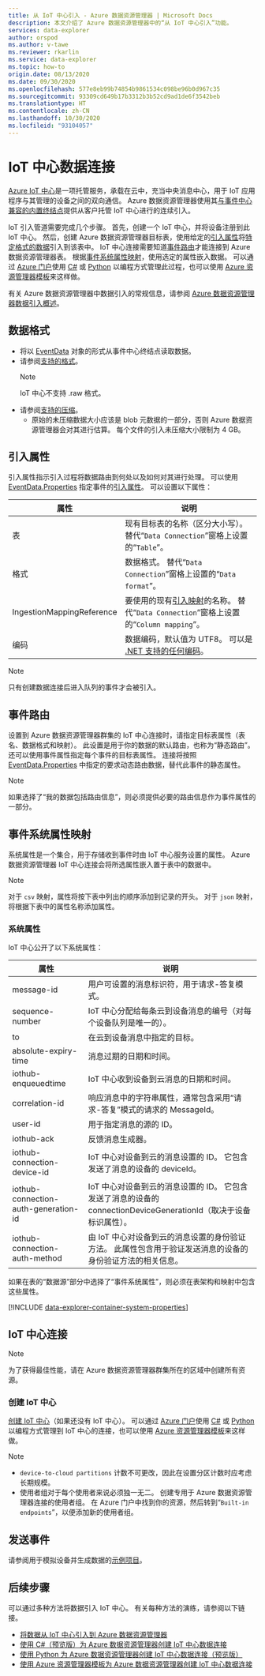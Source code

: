 ```yaml
---
title: 从 IoT 中心引入 - Azure 数据资源管理器 | Microsoft Docs
description: 本文介绍了 Azure 数据资源管理器中的“从 IoT 中心引入”功能。
services: data-explorer
author: orspod
ms.author: v-tawe
ms.reviewer: rkarlin
ms.service: data-explorer
ms.topic: how-to
origin.date: 08/13/2020
ms.date: 09/30/2020
ms.openlocfilehash: 577e8eb99b74854b9861534c098be96b0d967c35
ms.sourcegitcommit: 93309cd649b17b3312b3b52cd9ad1de6f3542beb
ms.translationtype: HT
ms.contentlocale: zh-CN
ms.lasthandoff: 10/30/2020
ms.locfileid: "93104057"
---
```

# <a name="iot-hub-data-connection"></a>IoT 中心数据连接

[Azure IoT 中心](/iot-hub/about-iot-hub)是一项托管服务，承载在云中，充当中央消息中心，用于 IoT 应用程序与其管理的设备之间的双向通信。 Azure 数据资源管理器使用其[与事件中心兼容的内置终结点](/iot-hub/iot-hub-devguide-messages-d2c#routing-endpoints)提供从客户托管 IoT 中心进行的连续引入。

IoT 引入管道需要完成几个步骤。 首先，创建一个 IoT 中心，并将设备注册到此 IoT 中心。 然后，创建 Azure 数据资源管理器目标表，使用给定的[引入属性](#ingestion-properties)将[特定格式的数据](#data-format)引入到该表中。 IoT 中心连接需要知道[事件路由](#events-routing)才能连接到 Azure 数据资源管理器表。 根据[事件系统属性映射](#event-system-properties-mapping)，使用选定的属性嵌入数据。 可以通过 [Azure 门户](ingest-data-iot-hub.md)使用 [C#](data-connection-iot-hub-csharp.md) 或 [Python](data-connection-iot-hub-python.md) 以编程方式管理此过程，也可以使用 [Azure 资源管理器模板](data-connection-iot-hub-resource-manager.md)来这样做。

有关 Azure 数据资源管理器中数据引入的常规信息，请参阅 [Azure 数据资源管理器数据引入概述](ingest-data-overview.md)。

## <a name="data-format"></a>数据格式

* 将以 [EventData](/dotnet/api/microsoft.servicebus.messaging.eventdata?view=azure-dotnet) 对象的形式从事件中心终结点读取数据。
* 请参阅[支持的格式](ingestion-supported-formats.md)。
    > [!NOTE]
    > IoT 中心不支持 .raw 格式。
* 请参阅[支持的压缩](ingestion-supported-formats.md#supported-data-compression-formats)。
  * 原始的未压缩数据大小应该是 blob 元数据的一部分，否则 Azure 数据资源管理器会对其进行估算。 每个文件的引入未压缩大小限制为 4 GB。

## <a name="ingestion-properties"></a>引入属性

引入属性指示引入过程将数据路由到何处以及如何对其进行处理。 可以使用 [EventData.Properties](https://docs.microsoft.com/dotnet/api/microsoft.servicebus.messaging.eventdata.properties?view=azure-dotnet#Microsoft_ServiceBus_Messaging_EventData_Properties) 指定事件的[引入属性](ingestion-properties.md)。 可以设置以下属性：

|属性 |说明|
|---|---|
| 表 | 现有目标表的名称（区分大小写）。 替代“`Data Connection`”窗格上设置的“`Table`”。 |
| 格式 | 数据格式。 替代“`Data Connection`”窗格上设置的“`Data format`”。 |
| IngestionMappingReference | 要使用的现有[引入映射](kusto/management/create-ingestion-mapping-command.md)的名称。 替代“`Data Connection`”窗格上设置的“`Column mapping`”。|
| 编码 |  数据编码，默认值为 UTF8。 可以是 [.NET 支持的任何编码](https://docs.microsoft.com/dotnet/api/system.text.encoding?view=netframework-4.8#remarks)。 |

> [!NOTE]
> 只有创建数据连接后进入队列的事件才会被引入。

## <a name="events-routing"></a>事件路由

设置到 Azure 数据资源管理器群集的 IoT 中心连接时，请指定目标表属性（表名、数据格式和映射）。 此设置是用于你的数据的默认路由，也称为“静态路由”。
还可以使用事件属性指定每个事件的目标表属性。 连接将按照 [EventData.Properties](https://docs.microsoft.com/dotnet/api/microsoft.servicebus.messaging.eventdata.properties?view=azure-dotnet#Microsoft_ServiceBus_Messaging_EventData_Properties) 中指定的要求动态路由数据，替代此事件的静态属性。

> [!Note]
> 如果选择了“我的数据包括路由信息”，则必须提供必要的路由信息作为事件属性的一部分。

## <a name="event-system-properties-mapping"></a>事件系统属性映射

系统属性是一个集合，用于存储收到事件时由 IoT 中心服务设置的属性。 Azure 数据资源管理器 IoT 中心连接会将所选属性嵌入置于表中的数据中。

> [!Note]
> 对于 `csv` 映射，属性将按下表中列出的顺序添加到记录的开头。 对于 `json` 映射，将根据下表中的属性名称添加属性。

### <a name="system-properties"></a>系统属性

IoT 中心公开了以下系统属性：

|属性 |说明|
|---|---|
| message-id | 用户可设置的消息标识符，用于请求-答复模式。 |
| sequence-number | IoT 中心分配给每条云到设备消息的编号（对每个设备队列是唯一的）。 |
| to | 在云到设备消息中指定的目标。 |
| absolute-expiry-time | 消息过期的日期和时间。 |
| iothub-enqueuedtime | IoT 中心收到设备到云消息的日期和时间。 |
| correlation-id| 响应消息中的字符串属性，通常包含采用“请求-答复”模式的请求的 MessageId。 |
| user-id| 用于指定消息的源的 ID。 |
| iothub-ack| 反馈消息生成器。 |
| iothub-connection-device-id| IoT 中心对设备到云的消息设置的 ID。 它包含发送了消息的设备的 deviceId。 |
| iothub-connection-auth-generation-id| IoT 中心对设备到云的消息设置的 ID。 它包含发送了消息的设备的 connectionDeviceGenerationId（取决于设备标识属性）。 |
| iothub-connection-auth-method| 由 IoT 中心对设备到云的消息设置的身份验证方法。 此属性包含用于验证发送消息的设备的身份验证方法的相关信息。 |

如果在表的“数据源”部分中选择了“事件系统属性”，则必须在表架构和映射中包含这些属性。

[!INCLUDE [data-explorer-container-system-properties](includes/data-explorer-container-system-properties.md)]

## <a name="iot-hub-connection"></a>IoT 中心连接

> [!Note]
> 为了获得最佳性能，请在 Azure 数据资源管理器群集所在的区域中创建所有资源。

### <a name="create-an-iot-hub"></a>创建 IoT 中心

[创建 IoT 中心](ingest-data-iot-hub.md#create-an-iot-hub)（如果还没有 IoT 中心）。 可以通过 [Azure 门户](ingest-data-iot-hub.md)使用 [C#](data-connection-iot-hub-csharp.md) 或 [Python](data-connection-iot-hub-python.md) 以编程方式管理到 IoT 中心的连接，也可以使用 [Azure 资源管理器模板](data-connection-iot-hub-resource-manager.md)来这样做。

> [!Note]
> * `device-to-cloud partitions` 计数不可更改，因此在设置分区计数时应考虑长期规模。
> * 使用者组对于每个使用者来说必须独一无二。 创建专用于 Azure 数据资源管理器连接的使用者组。 在 Azure 门户中找到你的资源，然后转到“`Built-in endpoints`”，以便添加新的使用者组。

## <a name="sending-events"></a>发送事件

请参阅用于模拟设备并生成数据的[示例项目](https://github.com/Azure-Samples/azure-iot-samples-csharp/tree/master/iot-hub/Quickstarts/simulated-device)。

## <a name="next-steps"></a>后续步骤

可以通过多种方法将数据引入 IoT 中心。 有关每种方法的演练，请参阅以下链接。

* [将数据从 IoT 中心引入到 Azure 数据资源管理器](ingest-data-iot-hub.md)
* [使用 C#（预览版）为 Azure 数据资源管理器创建 IoT 中心数据连接](data-connection-iot-hub-csharp.md)
* [使用 Python 为 Azure 数据资源管理器创建 IoT 中心数据连接（预览版）](data-connection-iot-hub-python.md)
* [使用 Azure 资源管理器模板为 Azure 数据资源管理器创建 IoT 中心数据连接](data-connection-iot-hub-resource-manager.md)
